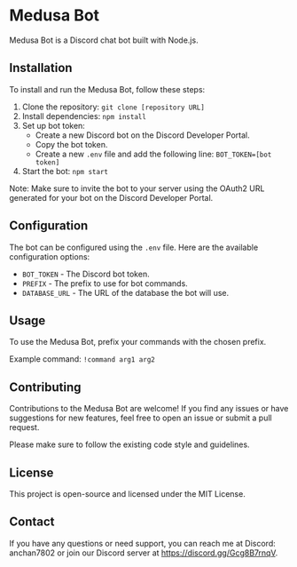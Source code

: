 # Medusa Bot

Medusa Bot is a Discord chat bot built with Node.js.

## Installation

To install and run the Medusa Bot, follow these steps:

1. Clone the repository: `git clone [repository URL]`
2. Install dependencies: `npm install`
3. Set up bot token:
   - Create a new Discord bot on the Discord Developer Portal.
   - Copy the bot token.
   - Create a new `.env` file and add the following line: `BOT_TOKEN=[bot token]`
4. Start the bot: `npm start`

Note: Make sure to invite the bot to your server using the OAuth2 URL generated for your bot on the Discord Developer Portal.

## Configuration

The bot can be configured using the `.env` file. Here are the available configuration options:

- `BOT_TOKEN` - The Discord bot token.
- `PREFIX` - The prefix to use for bot commands.
- `DATABASE_URL` - The URL of the database the bot will use.

## Usage

To use the Medusa Bot, prefix your commands with the chosen prefix.

Example command: `!command arg1 arg2`

## Contributing

Contributions to the Medusa Bot are welcome! If you find any issues or have suggestions for new features, feel free to open an issue or submit a pull request.

Please make sure to follow the existing code style and guidelines.

## License

This project is open-source and licensed under the MIT License.

## Contact

If you have any questions or need support, you can reach me at Discord: anchan7802 or join our Discord server at https://discord.gg/Gcg8B7rnqV.
